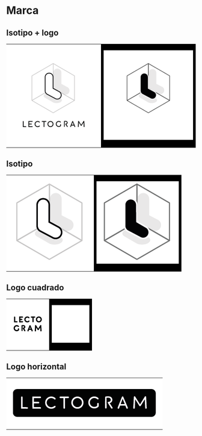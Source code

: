 # Marca

## Isotipo + logo

<table>
<tr>
<td style="background: white">

![Lectogram: Isotipo](dist/branding/png/lectrogram_isotipo.png)

</td>
<td style="background: black">

![Lectogram: Isotipo](dist/branding/png/lectrogram_isotipo-inv.png)

</td>
</tr>
</table>


## Isotipo

<table>
<tr>
<td style="background: white">

![Lectogram: Isotipo](dist/branding/png/lectrogram_iso.png)

</td>
<td style="background: black">

![Lectogram: Isotipo](dist/branding/png/lectrogram_iso-inv.png)

</td>
</tr>
</table>

## Logo cuadrado

<table>
<tr>
<td style="background: white">

![Lectogram: Isotipo](dist/branding/png/lectrogram_logo-sq.png)

</td>
<td style="background: black">

![Lectogram: Isotipo](dist/branding/png/lectrogram_logo-sq-inv.png)

</td>
</tr>
</table>

## Logo horizontal

<table>
<tr>
<td style="background: white">

![Lectogram: Isotipo](dist/branding/png/lectrogram_logo-hz.png)
</td>
</tr>
</table>